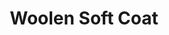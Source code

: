---
title: "Woolen Soft Coat"
categories: ["Kids","Kids/Coats"]
images: ["./P05A7117.JPG","./P05A7119.JPG"]
---